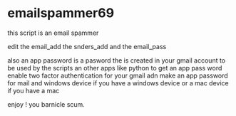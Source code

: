 # emailspammer69
this script is an email spammer 


edit the email_add the snders_add and the email_pass

also an app password is a pasword the is created in your gmail account to be used by the scripts an other apps like python to get an app pass word enable two factor authentication for your gmail adn 
make an app password for mail and windows device if you have a windows device or a mac device if you have a mac 

enjoy ! you barnicle scum.
